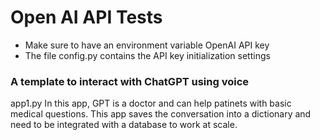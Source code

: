 # Open AI API Tests
- Make sure to have an environment variable OpenAI API key
- The file config.py contains the API key initialization settings 

### A template to interact with ChatGPT using voice 
app1.py
In this app, GPT is a doctor and can help patinets with basic medical questions.
This app saves the conversation into a dictionary and need to be integrated with a database to work at scale.
